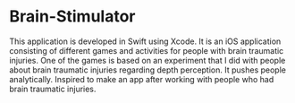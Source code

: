 # Brain-Stimulator
This application is developed in Swift using Xcode. It is an iOS application consisting of different games and activities for people with brain traumatic injuries. One of the games is based on an experiment that I did with people about brain traumatic injuries regarding depth perception. It pushes people analytically. Inspired to make an app after working with people who had brain traumatic injuries.
